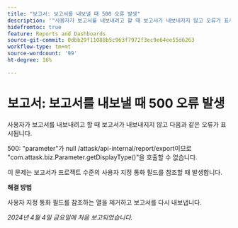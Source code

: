 ```yaml
---
title: "보고서: 보고서를 내보낼 때 500 오류 발생"
description: '"사용자가 보고서를 내보내려고 할 때 보고서가 내보내지지 않고 오류가 표시됩니다. 해결 방법을 사용할 수 있습니다.”'
hidefromtoc: true
feature: Reports and Dashboards
source-git-commit: 0dbb29f11088b5c963f7972f3ec9e64ee55d6263
workflow-type: tm+mt
source-wordcount: '99'
ht-degree: 16%

---
```



# 보고서: 보고서를 내보낼 때 500 오류 발생

사용자가 보고서를 내보내려고 할 때 보고서가 내보내지지 않고 다음과 같은 오류가 표시됩니다.

500: &quot;parameter&quot;가 null /attask/api-internal/report/export이므로 &quot;com.attask.biz.Parameter.getDisplayType()&quot;을 호출할 수 없습니다.

이 문제는 보고서가 프로젝트 수준의 사용자 지정 통화 필드를 참조할 때 발생합니다.

**해결 방법**

사용자 지정 통화 필드를 참조하는 열을 제거하고 보고서를 다시 내보냅니다.

_2024년 4월 4일 금요일에 처음 보고되었습니다._

